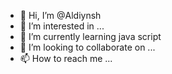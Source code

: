 - 👋 Hi, I’m @Aldiynsh
- 👀 I’m interested in ...
- 🌱 I’m currently learning java script 
- 💞️ I’m looking to collaborate on ...
- 📫 How to reach me ...

<!---
Aldiynsh/Aldiynsh is a ✨ special ✨ repository because its `README.md` (this file) appears on your GitHub profile.
You can click the Preview link to take a look at your changes.
--->

